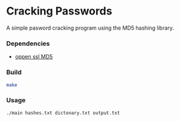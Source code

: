 # Cracking Passwords
A simple pasword cracking program using the MD5 hashing library.

### Dependencies
* [oppen ssl MD5](https://www.openssl.org/source/gitrepo.html)

### Build
```bash
make
```

### Usage
```bash
./main hashes.txt dictonary.txt output.txt
```